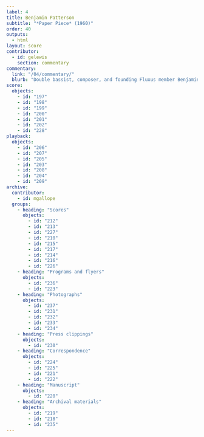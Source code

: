 ```yaml
---
label: 4
title: Benjamin Patterson
subtitle: "*Paper Piece* (1960)"
order: 40
outputs: 
  - html
layout: score
contributor:
  - id: gelewis
    section: commentary
commentary:
  link: "/04/commentary/"
  blurb: "Double bassist, composer, and founding Fluxus member Benjamin Patterson wrote *Paper Piece* in 1960 as part of a holiday letter written from Cologne, Germany, to his parents in Pittsburgh. It is a work of experimental notation that nearly any group can play; one need only assemble sheets and bags of paper and follow the instructions to shake, break, tear, crumple, rumple, bumple, rub, scrub, twist, poof, and pop! Democratic in spirit and undeniably fun, *Paper Piece* would go on to become one of the most loved and performed Fluxus event scores from the 1960s and ’70s."
score:
  objects:
    - id: "197"
    - id: "198"
    - id: "199"
    - id: "200"
    - id: "201"
    - id: "202"
    - id: "228"
playback:
  objects:
    - id: "206"
    - id: "207"
    - id: "205"
    - id: "203"
    - id: "208"
    - id: "204"
    - id: "209"
archive: 
  contributor:
    - id: mgallope
  groups:
    - heading: "Scores"
      objects:
        - id: "212"
        - id: "213"
        - id: "227"
        - id: "210"
        - id: "215"
        - id: "217"
        - id: "214"
        - id: "216"
        - id: "226"
    - heading: "Programs and flyers"
      objects:
        - id: "236"
        - id: "223"
    - heading: "Photographs"
      objects:
        - id: "237"
        - id: "231"
        - id: "232"
        - id: "233"
        - id: "234"
    - heading: "Press clippings"
      objects:
        - id: "230"
    - heading: "Correspondence"
      objects:
        - id: "224"
        - id: "225"
        - id: "221"
        - id: "222"
    - heading: "Manuscript"
      objects:
        - id: "220"
    - heading: "Archival materials"
      objects:
        - id: "219"
        - id: "218"
        - id: "235"
---
```

